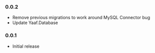 ﻿### 0.0.2

 * Remove previous migrations to work around MySQL Connector bug
 * Update Yaaf.Database

### 0.0.1

 * Initial release
